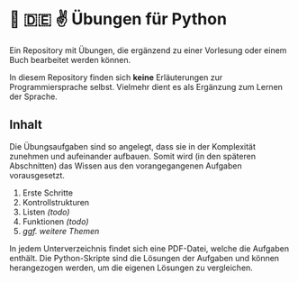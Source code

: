# 🐍 🇩🇪 ✌️ Übungen für Python

Ein Repository mit Übungen, die ergänzend zu einer Vorlesung oder einem Buch bearbeitet werden können.

In diesem Repository finden sich **keine** Erläuterungen zur Programmiersprache selbst. Vielmehr dient es als Ergänzung zum Lernen der Sprache.

## Inhalt

Die Übungsaufgaben sind so angelegt, dass sie in der Komplexität zunehmen und aufeinander aufbauen. Somit wird (in den späteren Abschnitten) das Wissen aus den vorangegangenen Aufgaben vorausgesetzt.

1) Erste Schritte
2) Kontrollstrukturen
3) Listen _(todo)_
4) Funktionen _(todo)_
5) _ggf. weitere Themen_

In jedem Unterverzeichnis findet sich eine PDF-Datei, welche die Aufgaben enthält. Die Python-Skripte sind die Lösungen der Aufgaben und können herangezogen werden, um die eigenen Lösungen zu vergleichen.